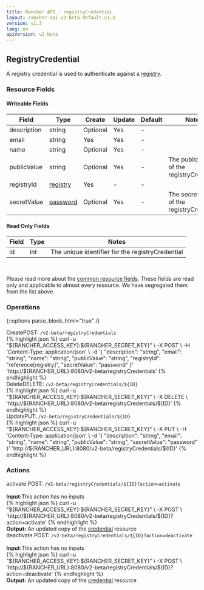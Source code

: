 ```yaml
---
title: Rancher API - registryCredential
layout: rancher-api-v2-beta-default-v1.3
version: v1.3
lang: en
apiVersion: v2-beta
---
```


## RegistryCredential

A registry credential is used to authenticate against a [registry]({{site.baseurl}}/rancher/{{page.version}}/{{page.lang}}/api/{{page.apiVersion}}/api-resources/registry).

### Resource Fields

#### Writeable Fields

Field | Type | Create | Update | Default | Notes
---|---|---|---|---|---
description | string | Optional | Yes | - | 
email | string | Yes | Yes | - | 
name | string | Optional | Yes | - | 
publicValue | string | Optional | Yes | - | The public value of the registryCredential
registryId | [registry]({{site.baseurl}}/rancher/{{page.version}}/{{page.lang}}/api/{{page.apiVersion}}/api-resources/registry/) | Yes | - | - | 
secretValue | [password]({{site.baseurl}}/rancher/{{page.version}}/{{page.lang}}/api/{{page.apiVersion}}/api-resources/password/) | Optional | Yes | - | The secret value of the registryCredential


#### Read Only Fields

Field | Type   | Notes
---|---|---
id | int  | The unique identifier for the registryCredential


<br>

Please read more about the [common resource fields]({{site.baseurl}}/rancher/{{page.version}}/{{page.lang}}/api/{{page.apiVersion}}/common/). These fields are read only and applicable to almost every resource. We have segregated them from the list above.

### Operations
{::options parse_block_html="true" /}
<a id="create"></a>
<div class="action"><span class="header">Create<span class="headerright">POST:  <code>/v2-beta/registryCredentials</code></span></span>
<div class="action-contents"> {% highlight json %}
curl -u "${RANCHER_ACCESS_KEY}:${RANCHER_SECRET_KEY}" \
-X POST \
-H 'Content-Type: application/json' \
-d '{
	"description": "string",
	"email": "string",
	"name": "string",
	"publicValue": "string",
	"registryId": "reference[registry]",
	"secretValue": "password"
}' 'http://${RANCHER_URL}:8080/v2-beta/registryCredentials'
{% endhighlight %}
</div></div>
<a id="delete"></a>
<div class="action"><span class="header">Delete<span class="headerright">DELETE:  <code>/v2-beta/registryCredentials/${ID}</code></span></span>
<div class="action-contents"> {% highlight json %}
curl -u "${RANCHER_ACCESS_KEY}:${RANCHER_SECRET_KEY}" \
-X DELETE \
'http://${RANCHER_URL}:8080/v2-beta/registryCredentials/${ID}'
{% endhighlight %}
</div></div>
<a id="update"></a>
<div class="action"><span class="header">Update<span class="headerright">PUT:  <code>/v2-beta/registryCredentials/${ID}</code></span></span>
<div class="action-contents"> {% highlight json %}
curl -u "${RANCHER_ACCESS_KEY}:${RANCHER_SECRET_KEY}" \
-X PUT \
-H 'Content-Type: application/json' \
-d '{
	"description": "string",
	"email": "string",
	"name": "string",
	"publicValue": "string",
	"secretValue": "password"
}' 'http://${RANCHER_URL}:8080/v2-beta/registryCredentials/${ID}'
{% endhighlight %}
</div></div>



### Actions

<div class="action" id="activate">
<span class="header">
activate
<span class="headerright">POST:  <code>/v2-beta/registryCredentials/${ID}?action=activate</code></span></span>
<div class="action-contents">

<br>
<span class="input">
<strong>Input:</strong>This action has no inputs</span>

<br>
{% highlight json %}
curl -u "${RANCHER_ACCESS_KEY}:${RANCHER_SECRET_KEY}" \
-X POST \
'http://${RANCHER_URL}:8080/v2-beta/registryCredentials/${ID}?action=activate'
{% endhighlight %}
<br>
<span class="output"><strong>Output:</strong> An updated copy of the <a href="{{site.baseurl}}/rancher/{{page.version}}/{{page.lang}}/api/{{page.apiVersion}}/api-resources/credential/">credential</a> resource</span>
</div></div>

<div class="action" id="deactivate">
<span class="header">
deactivate
<span class="headerright">POST:  <code>/v2-beta/registryCredentials/${ID}?action=deactivate</code></span></span>
<div class="action-contents">

<br>
<span class="input">
<strong>Input:</strong>This action has no inputs</span>

<br>
{% highlight json %}
curl -u "${RANCHER_ACCESS_KEY}:${RANCHER_SECRET_KEY}" \
-X POST \
'http://${RANCHER_URL}:8080/v2-beta/registryCredentials/${ID}?action=deactivate'
{% endhighlight %}
<br>
<span class="output"><strong>Output:</strong> An updated copy of the <a href="{{site.baseurl}}/rancher/{{page.version}}/{{page.lang}}/api/{{page.apiVersion}}/api-resources/credential/">credential</a> resource</span>
</div></div>


